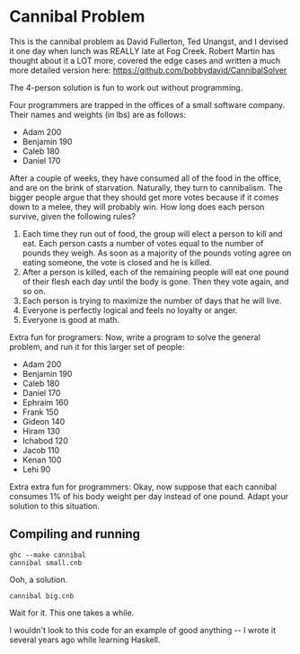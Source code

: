 Cannibal Problem
================

This is the cannibal problem as David Fullerton, Ted Unangst, and I devised it one day when lunch was REALLY late at Fog Creek. Robert Martin has thought about it a LOT more, covered the edge cases and written a much more detailed version here: https://github.com/bobbydavid/CannibalSolver

The 4-person solution is fun to work out without programming.

Four programmers are trapped in the offices of a small software company. Their names and weights (in lbs) are as follows:

 - Adam 200
 - Benjamin 190
 - Caleb 180
 - Daniel 170

After a couple of weeks, they have consumed all of the food in the office, and are on the brink of starvation. Naturally, they turn to cannibalism. The bigger people argue that they should get more votes because if it comes down to a melee, they will probably win. How long does each person survive, given the following rules?

1. Each time they run out of food, the group will elect a person to kill and eat. Each person casts a number of votes equal to the number of pounds they weigh. As soon as a majority of the pounds voting agree on eating someone, the vote is closed and he is killed.
2. After a person is killed, each of the remaining people will eat one pound of their flesh each day until the body is gone. Then they vote again, and so on.
3. Each person is trying to maximize the number of days that he will live.
4. Everyone is perfectly logical and feels no loyalty or anger.
5. Everyone is good at math.

Extra fun for programers:
Now, write a program to solve the general problem, and run it for this larger set of people:

 - Adam 200
 - Benjamin 190
 - Caleb 180
 - Daniel 170
 - Ephraim 160
 - Frank 150
 - Gideon 140
 - Hiram 130
 - Ichabod 120
 - Jacob 110
 - Kenan 100
 - Lehi 90

Extra extra fun for programmers:
Okay, now suppose that each cannibal consumes 1% of his body weight per day instead of one pound. Adapt your solution to this situation.


Compiling and running
---------

    ghc --make cannibal
    cannibal small.cnb

Ooh, a solution.

    cannibal big.cnb
Wait for it. This one takes a while.

I wouldn't look to this code for an example of good anything -- I wrote it several years ago while learning Haskell.
